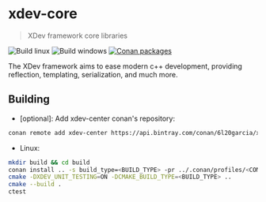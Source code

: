 # xdev-core

> XDev framework core libraries

![Build linux](https://github.com/Garcia6l20/xdev-core/workflows/Build%20linux/badge.svg)
![Build windows](https://github.com/Garcia6l20/xdev-core/workflows/Build%20windows/badge.svg)
[![Conan packages](https://api.bintray.com/packages/6l20garcia/xdev/xdev-core%3A_/images/download.svg)](https://bintray.com/6l20garcia/xdev/xdev-core%3A_/_latestVersion)

The XDev framework aims to ease modern c++ development, providing
reflection, templating, serialization, and much more.

## Building

- [optional]: Add xdev-center conan's repository:
```bash
conan remote add xdev-center https://api.bintray.com/conan/6l20garcia/xdev
```

- Linux:
```bash
mkdir build && cd build
conan install .. -s build_type=<BUILD_TYPE> -pr ../.conan/profiles/<COMPILER_ID> --build missing
cmake -DXDEV_UNIT_TESTING=ON -DCMAKE_BUILD_TYPE=<BUILD_TYPE> ..
cmake --build .
ctest
```
